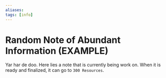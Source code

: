 ```yaml
---
aliases: 
tags: [info]
---
```

# Random Note of Abundant Information (EXAMPLE)
Yar har de doo. Here lies a note that is currently being work on. When it is ready and finalized, it can go to `300 Resources`.
